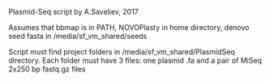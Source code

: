Plasmid-Seq script by A.Saveliev, 2017

Assumes that bbmap is in PATH, NOVOPlasty in home directory, denovo seed fasta in /media/sf_vm_shared/seeds

Script must find project folders in /media/sf_vm_shared/PlasmidSeq directory. Each folder must have 3 files: one plasmid .fa and a pair of MiSeq 2x250 bp fastq.gz files
